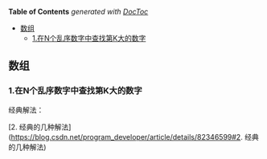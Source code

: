 <!-- START doctoc generated TOC please keep comment here to allow auto update -->
<!-- DON'T EDIT THIS SECTION, INSTEAD RE-RUN doctoc TO UPDATE -->
**Table of Contents**  *generated with [DocToc](https://github.com/thlorenz/doctoc)*

- [数组](#%E6%95%B0%E7%BB%84)
  - [1.在N个乱序数字中查找第K大的数字](#1%E5%9C%A8n%E4%B8%AA%E4%B9%B1%E5%BA%8F%E6%95%B0%E5%AD%97%E4%B8%AD%E6%9F%A5%E6%89%BE%E7%AC%ACk%E5%A4%A7%E7%9A%84%E6%95%B0%E5%AD%97)

<!-- END doctoc generated TOC please keep comment here to allow auto update -->

## 数组

### 1.在N个乱序数字中查找第K大的数字

经典解法：

[2. 经典的几种解法](https://blog.csdn.net/program_developer/article/details/82346599#2. 经典的几种解法)




